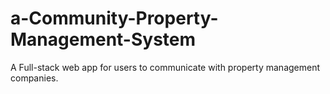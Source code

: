 # a-Community-Property-Management-System
A Full-stack web app for users to communicate with property management companies.

